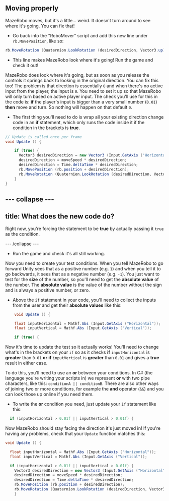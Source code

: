 ## Moving properly

MazeRobo moves, but it's a little... weird. It doesn't turn around to see where it's going. You can fix that! 

+ Go back into the "RoboMover" script and add this new  line under `rb.MovePosition`, like so:

```cs
rb.MoveRotation (Quaternion.LookRotation (desiredDirection, Vector3.up));
```

+ This line makes MazeRobo look where it's going! Run the game and check it out!

MazeRobo does look where it's going, but as soon as you release the controls it springs back to looking in the original direction. You can fix this too! The problem is that direction is essentially `0` and when there's no active input from the player, the input is `0`. You need to set it up so that MazeRobo will only turn based on active player input. The check you'll use for this in the code is: **if** the player's input is bigger than a very small number \(`0.01`\) **then** move and turn. So nothing will happen on that default `0`.

+ The first thing you'll need to do is wrap all your existing direction change code in an **if** statement, which only runs the code inside it if the condition in the brackets is **true**.

```cs
// Update is called once per frame
void Update () {

    if (true) {
      Vector3 desiredDirection = new Vector3 (Input.GetAxis ("Horizontal"), 0.0f, Input.GetAxis ("Vertical"));
      desiredDirection = moveSpeed * desiredDirection;
      desiredDirection = Time.deltaTime * desiredDirection;
      rb.MovePosition (rb.position + desiredDirection);
      rb.MoveRotation (Quaternion.LookRotation (desiredDirection, Vector3.up));
    }
}
```

--- collapse ---
---
title: What does the new code do?
---

Right now, you're forcing the statement to be **true** by actually passing it `true` as the condition. 

--- /collapse ---

+ Run the game and check it's all still working.

Now you need to create your test conditions. When you tell MazeRobo to go forward Unity sees that as a positive number \(e.g. `1`\) and when you tell it to go backwards, it sees that as a negative number \(e.g. `-1`\). You just want to test for the **size** of the number, so you'll need to get the **absolute value** of the number. The **absolute value** is the value of the number without the sign and is always a positive number, or zero.

+ Above the `if` statement in your code, you'll need to collect the inputs from the user and get their **absolute values** like this:

```cs
    void Update () {

    float inputHorizontal = Mathf.Abs (Input.GetAxis ("Horizontal"));
    float inputVertical = Mathf.Abs (Input.GetAxis ("Vertical"));

    if (true) {
```
   
Now it's time to update the test so it actually works! You'll need to change what's in the brackets on your `if` so as it checks **if** `inputHorizontal` is **greater** than `0.01` **or** **if** `inputVertical` is **greater** than `0.01` and gives a **true** result in either case. 

To do this, you'll need to use an **or** between your conditions. In C\# \(the language you're writing your scripts in\) we represent **or** with two pipe characters, like this: `conditionA || conditionB`. There are also other ways of joining two or more conditions, for example the **and** operator \(`&&`\) and you can look those up online if you need them.  

+ To write the **or** condition you need, just update your `if` statement like this:

```cs
  if (inputHorizontal > 0.01f || inputVertical > 0.01f) {
```

Now MazeRobo should stay facing the direction it's just moved in! If you're having any problems, check that your `Update` function matches this:

```cs
void Update () {

  float inputHorizontal = Mathf.Abs (Input.GetAxis ("Horizontal"));
  float inputVertical = Mathf.Abs (Input.GetAxis ("Vertical"));

  if (inputHorizontal > 0.01f || inputVertical > 0.01f) {
    Vector3 desiredDirection = new Vector3 (Input.GetAxis ("Horizontal"), 0.0f, Input.GetAxis ("Vertical"));
    desiredDirection = moveSpeed * desiredDirection;
    desiredDirection = Time.deltaTime * desiredDirection;
    rb.MovePosition (rb.position + desiredDirection);
    rb.MoveRotation (Quaternion.LookRotation (desiredDirection, Vector3.up));
    }
```



